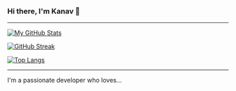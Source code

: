 ### Hi there, I'm Kanav 👋

---

[![My GitHub Stats](https://github-readme-stats.vercel.app/api?username=kanavgoyal781&show_icons=true&theme=radical)](https://github.com/anuraghazra/github-readme-stats)

[![GitHub Streak](https://github-readme-streak-stats.herokuapp.com/?user=kanavgoyal781&theme=radical)](https://git.io/streak-stats)

[![Top Langs](https://github-readme-stats.vercel.app/api/top-langs/?username=kanavgoyal781&layout=compact&theme=radical)](https://github.com/anuraghazra/github-readme-stats)

---

I'm a passionate developer who loves...
